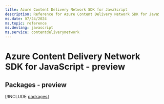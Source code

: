 ```yaml
---
title: Azure Content Delivery Network SDK for JavaScript
description: Reference for Azure Content Delivery Network SDK for JavaScript
ms.date: 07/24/2024
ms.topic: reference
ms.devlang: javascript
ms.service: contentdeliverynetwork
---
```

# Azure Content Delivery Network SDK for JavaScript - preview
## Packages - preview
[!INCLUDE [packages](content-delivery-network-index.md)]